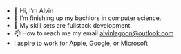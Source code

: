 - 👋 Hi, I’m Alvin
- 👀 I’m finishing up my bachlors in computer science.
- 🌱 My skill sets are fullstack development. 
- 📫 How to reach me my email alvinlagoon@outlook.com
- I aspire to work for Apple, Google, or Microsoft
